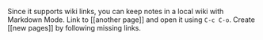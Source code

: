 Since it supports wiki links, you can keep
notes in a local wiki with Markdown Mode.
Link to [[another page]] and open it using
`C-c C-o`.  Create [[new pages]] by
following missing links.

